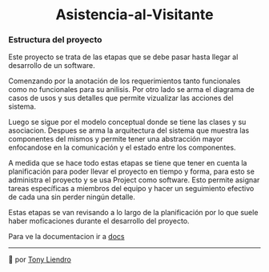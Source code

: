 <h1 align="center"> Asistencia-al-Visitante</h1>

### Estructura del proyecto
Este proyecto se trata de las etapas que se debe pasar hasta llegar al desarrollo de un software. 

Comenzando por la anotación de los requerimientos tanto funcionales como no funcionales para su anilisis. Por otro lado se arma el diagrama de casos de usos y sus detalles que permite vizualizar las acciones del sistema.

Luego se sigue por el modelo conceptual donde se tiene las clases y su asociacion. Despues se arma la arquitectura del sistema que muestra las componentes del mismos y permite tener una abstracción mayor enfocandose en la comunicación y el estado entre los componentes.

A medida que se hace todo estas etapas se tiene que tener en cuenta la planificación para poder llevar el proyecto en tiempo y forma, para esto se administra el proyecto y se usa Project como software. Esto permite asignar tareas específicas a miembros del equipo y hacer un seguimiento efectivo de cada una sin perder ningún detalle.

Estas etapas se van revisando a lo largo de la planificación por lo que suele haber moficaciones durante el desarrollo del proyecto.

Para ve la documentacion ir a [docs]("docs")

---
 📢 por [Tony Liendro](https://github.com/Tony-L-93)
